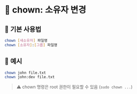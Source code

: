 # 👤 chown: 소유자 변경

## 📌 기본 사용법

```bash
chown [새소유자] 파일명
chown [소유자]:[그룹] 파일명
```

## 📌 예시

```bash
chown john file.txt
chown john:dev file.txt
```

> ⚠️ chown 명령은 root 권한이 필요할 수 있음 (`sudo chown ...`)